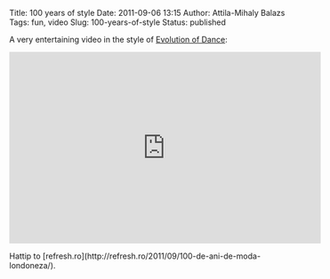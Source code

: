 Title: 100 years of style
Date: 2011-09-06 13:15
Author: Attila-Mihaly Balazs
Tags: fun, video
Slug: 100-years-of-style
Status: published

A very entertaining video in the style of [Evolution of
Dance](http://www.youtube.com/watch?v=dMH0bHeiRNg):

<p>
<center>
<iframe width="560" height="345" src="http://www.youtube-nocookie.com/embed/7JxfgId3XTs?rel=0" frameborder="0" allowfullscreen="allowfullscreen">
</iframe>
</center>
</p>
Hattip to
[refresh.ro](http://refresh.ro/2011/09/100-de-ani-de-moda-londoneza/).
